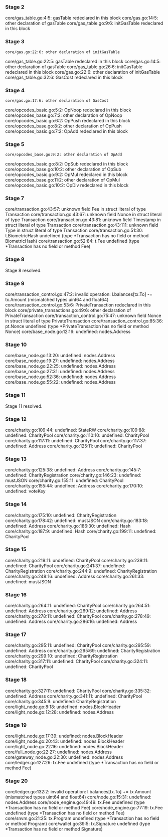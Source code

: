 ### Stage 2
core/gas_table.go:4:5: gasTable redeclared in this block
        core/gas.go:14:5: other declaration of gasTable
core/gas_table.go:9:6: initGasTable redeclared in this block

### Stage 3
	core/gas.go:22:6: other declaration of initGasTable
core/gas_table.go:22:5: gasTable redeclared in this block
	core/gas.go:14:5: other declaration of gasTable
core/gas_table.go:26:6: initGasTable redeclared in this block
	core/gas.go:22:6: other declaration of initGasTable
core/gas_table.go:32:6: GasCost redeclared in this block

### Stage 4
	core/gas.go:17:6: other declaration of GasCost
core/opcodes_basic.go:5:2: OpNoop redeclared in this block
	core/opcodes_base.go:7:2: other declaration of OpNoop
core/opcodes_basic.go:6:2: OpPush redeclared in this block
	core/opcodes_base.go:8:2: other declaration of OpPush
core/opcodes_basic.go:7:2: OpAdd redeclared in this block

### Stage 5
	core/opcodes_base.go:9:2: other declaration of OpAdd
core/opcodes_basic.go:8:2: OpSub redeclared in this block
	core/opcodes_base.go:10:2: other declaration of OpSub
core/opcodes_basic.go:9:2: OpMul redeclared in this block
	core/opcodes_base.go:11:2: other declaration of OpMul
core/opcodes_basic.go:10:2: OpDiv redeclared in this block

### Stage 7
core/transaction.go:43:57: unknown field Fee in struct literal of type Transaction
core/transaction.go:43:67: unknown field Nonce in struct literal of type Transaction
core/transaction.go:43:81: unknown field Timestamp in struct literal of type Transaction
core/transaction.go:43:111: unknown field Type in struct literal of type Transaction
core/transaction.go:51:30: t.BiometricHash undefined (type *Transaction has no field or method BiometricHash)
core/transaction.go:52:84: t.Fee undefined (type *Transaction has no field or method Fee)

### Stage 8
Stage 8 resolved.

### Stage 9
core/transaction_control.go:47:2: invalid operation: l.balances[tx.To] -= tx.Amount (mismatched types uint64 and float64)
core/transaction_control.go:53:6: PrivateTransaction redeclared in this block
	core/private_transactions.go:49:6: other declaration of PrivateTransaction
core/transaction_control.go:75:47: unknown field Nonce in struct literal of type PrivateTransaction
core/transaction_control.go:85:36: pt.Nonce undefined (type *PrivateTransaction has no field or method Nonce)
core/base_node.go:12:16: undefined: nodes.Address

### Stage 10
core/base_node.go:13:20: undefined: nodes.Address
core/base_node.go:19:27: undefined: nodes.Address
core/base_node.go:22:25: undefined: nodes.Address
core/base_node.go:27:31: undefined: nodes.Address
core/base_node.go:52:36: undefined: nodes.Address
core/base_node.go:55:22: undefined: nodes.Address

### Stage 11
Stage 11 resolved.

### Stage 12
core/charity.go:109:44: undefined: StateRW
core/charity.go:109:88: undefined: CharityPool
core/charity.go:110:10: undefined: CharityPool
core/charity.go:117:11: undefined: CharityPool
core/charity.go:117:37: undefined: Address
core/charity.go:125:11: undefined: CharityPool

### Stage 13
core/charity.go:125:38: undefined: Address
core/charity.go:145:7: undefined: CharityRegistration
core/charity.go:146:23: undefined: mustJSON
core/charity.go:155:11: undefined: CharityPool
core/charity.go:155:44: undefined: Address
core/charity.go:170:10: undefined: voteKey

### Stage 14
core/charity.go:175:10: undefined: CharityRegistration
core/charity.go:178:42: undefined: mustJSON
core/charity.go:183:18: undefined: Address
core/charity.go:186:30: undefined: Hash
core/charity.go:187:9: undefined: Hash
core/charity.go:199:11: undefined: CharityPool

### Stage 15
core/charity.go:219:11: undefined: CharityPool
core/charity.go:239:11: undefined: CharityPool
core/charity.go:241:37: undefined: CharityRegistration
core/charity.go:244:9: undefined: CharityRegistration
core/charity.go:248:16: undefined: Address
core/charity.go:261:33: undefined: mustJSON

### Stage 16
core/charity.go:264:11: undefined: CharityPool
core/charity.go:264:51: undefined: Address
core/charity.go:269:12: undefined: Address
core/charity.go:278:11: undefined: CharityPool
core/charity.go:278:49: undefined: Address
core/charity.go:286:16: undefined: Address

### Stage 17
core/charity.go:295:11: undefined: CharityPool
core/charity.go:295:59: undefined: Address
core/charity.go:295:69: undefined: CharityRegistration
core/charity.go:299:10: undefined: CharityRegistration
core/charity.go:317:11: undefined: CharityPool
core/charity.go:324:11: undefined: CharityPool

### Stage 18
core/charity.go:327:11: undefined: CharityPool
core/charity.go:335:32: undefined: Address
core/charity.go:341:11: undefined: CharityPool
core/charity.go:345:9: undefined: CharityRegistration
core/light_node.go:8:18: undefined: nodes.BlockHeader
core/light_node.go:12:28: undefined: nodes.Address

### Stage 19
core/light_node.go:17:39: undefined: nodes.BlockHeader
core/light_node.go:20:43: undefined: nodes.BlockHeader
core/light_node.go:22:16: undefined: nodes.BlockHeader
core/full_node.go:22:27: undefined: nodes.Address
core/gateway_node.go:22:30: undefined: nodes.Address
core/ledger.go:127:26: tx.Fee undefined (type *Transaction has no field or method Fee)

### Stage 20
core/ledger.go:132:2: invalid operation: l.balances[tx.To] += tx.Amount (mismatched types uint64 and float64)
core/node.go:15:31: undefined: nodes.Address
core/node_engine.go:49:49: tx.Fee undefined (type *Transaction has no field or method Fee)
core/node_engine.go:77:19: tx.Fee undefined (type *Transaction has no field or method Fee)
core/snvm.go:21:25: tx.Program undefined (type *Transaction has no field or method Program)
core/wallet.go:39:5: tx.Signature undefined (type *Transaction has no field or method Signature)

